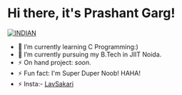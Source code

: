 # Hi there, it's Prashant Garg!
<a href="https://github.com/LavSarkari"><img title="INDIAN" src="https://img.shields.io/badge/FROM-INDIA-SCRIPT?colorA=%23ff8100&colorB=%23017e40&colorC=%23ff0000&style=for-the-badge"></a>
</p>

- 🌱 I’m currently learning C Programming:) 
- 🔭 I’m currently pursuing my B.Tech in JIIT Noida.
- ⚡ On hand project: *soon*.
- ⚡ Fun fact: I'm Super Duper Noob! HAHA!
- ⚡ Insta:- [LavSakari](https://instagram.com/prashant_garg_0007)


